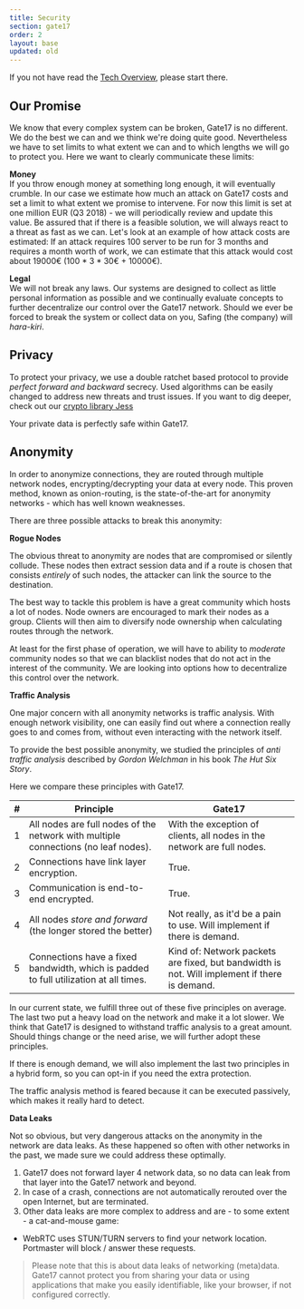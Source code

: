 ```yaml
---
title: Security
section: gate17
order: 2
layout: base
updated: old
---
```


<div class="alert alert-info" role="alert">
  If you not have read the <a href="/main/tech-overview.html">Tech Overview</a>, please start there.
</div>

## Our Promise

We know that every complex system can be broken, Gate17 is no different. We do the best we can and we think we're doing quite good. Nevertheless we have to set limits to what extent we can and to which lengths we will go to protect you. Here we want to clearly communicate these limits:

__Money__  
If you throw enough money at something long enough, it will eventually crumble. In our case we estimate how much an attack on Gate17 costs and set a limit to what extent we promise to intervene. For now this limit is set at one million EUR (Q3 2018) - we will periodically review and update this value.  Be assured that if there is a feasible solution, we will always react to a threat as fast as we can.
Let's look at an example of how attack costs are estimated: If an attack requires 100 server to be run for 3 months and requires a month worth of work, we can estimate that this attack would cost about 19000€ (100 * 3 * 30€ + 10000€).

__Legal__  
We will not break any laws. Our systems are designed to collect as little personal information as possible and we continually evaluate concepts to further decentralize our control over the Gate17 network. Should we ever be forced to break the system or collect data on you, Safing (the company) will _hara-kiri_.

## Privacy

To protect your privacy, we use a double ratchet based protocol to provide _perfect forward and backward_ secrecy. Used algorithms can be easily changed to address new threats and trust issues. If you want to dig deeper, check out our [crypto library Jess](https://github.com/safing/jess/)

Your private data is perfectly safe within Gate17.

## Anonymity

In order to anonymize connections, they are routed through multiple network nodes, encrypting/decrypting your data at every node. This proven method, known as onion-routing, is the state-of-the-art for anonymity networks - which has well known weaknesses.

There are three possible attacks to break this anonymity:

__Rogue Nodes__

The obvious threat to anonymity are nodes that are compromised or silently collude. These nodes then extract session data and if a route is chosen that consists _entirely_ of such nodes, the attacker can link the source to the destination.

The best way to tackle this problem is have a great community which hosts a lot of nodes. Node owners are encouraged to mark their nodes as a group. Clients will then aim to diversify node ownership  when calculating routes through the network.

At least for the first phase of operation, we will have to ability to _moderate_ community nodes so that we can blacklist nodes that do not act in the interest of the community. We are looking into options how to decentralize this control over the network.

__Traffic Analysis__

One major concern with all anonymity networks is traffic analysis. With enough network visibility, one can easily find out where a connection really goes to and comes from, without even interacting with the network itself.

To provide the best possible anonymity, we studied the principles of _anti traffic analysis_ described by _Gordon Welchman_ in his book _The Hut Six Story_.

Here we compare these principles with Gate17.

| # | Principle | Gate17 |
|:--|---|---|
| 1 | All nodes are full nodes of the network with multiple connections (no leaf nodes). | With the exception of clients, all nodes in the network are full nodes. |
| 2 | Connections have link layer encryption. | True. |
| 3 | Communication is end-to-end encrypted. | True. |
| 4 | All nodes _store and forward_ (the longer stored the better) | Not really, as it'd be a pain to use. Will implement if there is demand. |
| 5 | Connections have a fixed bandwidth, which is padded to full utilization at all times. | Kind of: Network packets are fixed, but bandwidth is not. Will implement if there is demand. |

In our current state, we fulfill three out of these five principles on average. The last two put a heavy load on the network and make it a lot slower. We think that Gate17 is designed to withstand traffic analysis to a great amount. Should things change or the need arise, we will further adopt these principles.

If there is enough demand, we will also implement the last two principles in a hybrid form, so you can opt-in if you need the extra protection.

The traffic analysis method is feared because it can be executed passively, which makes it really hard to detect.

__Data Leaks__

Not so obvious, but very dangerous attacks on the anonymity in the network are data leaks. As these happened so often with other networks in the past, we made sure we could address these optimally.

1. Gate17 does not forward layer 4 network data, so no data can leak from that layer into the Gate17 network and beyond.
2. In case of a crash, connections are not automatically rerouted over the open Internet, but are terminated.
3. Other data leaks are more complex to address and are - to some extent - a cat-and-mouse game:
  - WebRTC uses STUN/TURN servers to find your network location. Portmaster will block / answer these requests.

> Please note that this is about data leaks of networking (meta)data. Gate17 cannot protect you from sharing your data or using applications that make you easily identifiable, like your browser, if not configured correctly.
